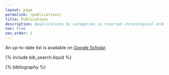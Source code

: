 ```yaml
---
layout: page
permalink: /publications/
title: Publications
description: #publications by categories in reversed chronological order. generated by jekyll-scholar.
nav: true
nav_order: 2
---
```


<!-- _pages/publications.md -->

<p>An up-to-date list is available on <a href="https://scholar.google.com/citations?user=EVgHWQIAAAAJ" target="_blank" rel="noopener noreferrer">Google Scholar</a>.</p>

<!-- Bibsearch Feature -->

{% include bib_search.liquid %}

<div class="publications">

{% bibliography %}

</div>
